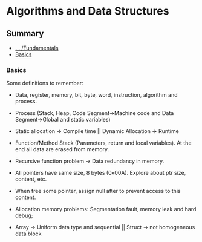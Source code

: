 # Algorithms and Data Structures

## Summary

- [. . /Fundamentals](../fundamentals.md)
- [Basics](#basics)

### Basics

Some definitions to remember:
- Data, register, memory, bit, byte, word, instruction, algorithm and process.

- Process (Stack, Heap, Code Segment->Machine code and Data Segment->Global and static variables)

- Static allocation -> Compile time || Dynamic Allocation -> Runtime

- Function/Method Stack (Parameters, return and local variables). At the end all data are erased
from memory.

- Recursive function problem -> Data redundancy in memory.

- All pointers have same size, 8 bytes (0x00A). Explore about ptr size, content, etc.

- When free some pointer, assign null after to prevent access to this content.

- Allocation memory problems: Segmentation fault, memory leak and hard debug;

- Array -> Uniform data type and sequential || Struct -> not homogeneous data block





